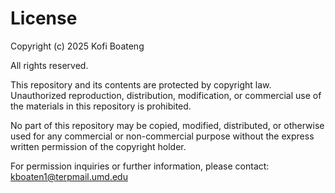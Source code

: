 # License

Copyright (c) 2025 Kofi Boateng

All rights reserved.

This repository and its contents are protected by copyright law. Unauthorized reproduction, distribution, modification, or commercial use of the materials in this repository is prohibited. 

No part of this repository may be copied, modified, distributed, or otherwise used for any commercial or non-commercial purpose without the express written permission of the copyright holder.

For permission inquiries or further information, please contact: kboaten1@terpmail.umd.edu
